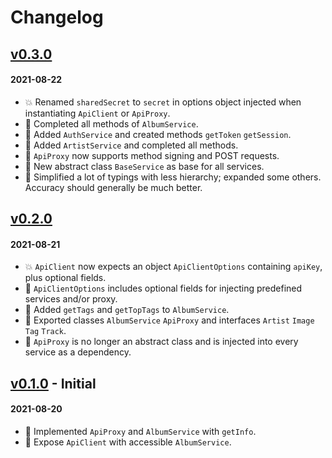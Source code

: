 # Changelog

## [v0.3.0](https://github.com/sindrekjr/lastfm/tree/v0.3.0)

#### 2021-08-22
- 💥 Renamed `sharedSecret` to `secret` in options object injected when instantiating `ApiClient` or `ApiProxy`.
- 🎉 Completed all methods of `AlbumService`.
- 🎉 Added `AuthService` and created methods `getToken` `getSession`.
- 🎉 Added `ArtistService` and completed all methods.
- 🎉 `ApiProxy` now supports method signing and POST requests.
- 🔧 New abstract class `BaseService` as base for all services.
- 🔧 Simplified a lot of typings with less hierarchy; expanded some others. Accuracy should generally be much better.

## [v0.2.0](https://github.com/sindrekjr/lastfm/tree/v0.2.0)

#### 2021-08-21
- 💥 `ApiClient` now expects an object `ApiClientOptions` containing `apiKey`, plus optional fields.
- 🎉 `ApiClientOptions` includes optional fields for injecting predefined services and/or proxy.
- 🎉 Added `getTags` and `getTopTags` to `AlbumService`.
- 🎉 Exported classes `AlbumService` `ApiProxy` and interfaces `Artist` `Image` `Tag` `Track`.
- 🔧 `ApiProxy` is no longer an abstract class and is injected into every service as a dependency.

## [v0.1.0](https://github.com/sindrekjr/lastfm/tree/v0.1.0) - Initial
#### 2021-08-20
- 🎉 Implemented `ApiProxy` and `AlbumService` with `getInfo`.
- 🎉 Expose `ApiClient` with accessible `AlbumService`.
